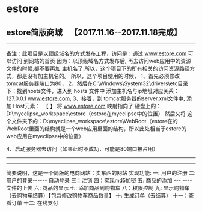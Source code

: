 # estore
estore简版商城    【2017.11.16--2017.11.18完成】
-------------------------------------------------------------------------------------------------------------------
-------------------------------------------------------------------------------------------------------------------
备注：此项目是以顶级域名的方式发布工程，访问是：通过 www.estore.com 可以访问 到网站的首页
  因为：以顶级域名方式发布后, 再去访问web应用中的资源文件的时候,都不要再加 主机名了.所以，这个项目下的所有相关的访问资源路径方式，都是没有加主机名的。
  所以，这个项目使用的时候，
  1、首先必须修改tomcat服务器端口为80，
  2、然后在C:\Windows\System32\drivers\etc目录下：找到hosts文件，进入到 hosts 文件中 添加主机名与ip地址对应关系：127.0.0.1 www.estore.com, 
  3、接着，到 tomcat服务器的server.xml文件中,  添加 Host元素：
  【
 	<Host name="www.estore.com"  appBase="D:\myeclipse_workspace\estore"
            unpackWARs="true" autoDeploy="true">
			<Context path="" docBase="D:\myeclipse_workspace\estore\WebRoot"/>
	</Host>
   】
	将 www.estore.com 映射指向了 硬盘上的： D:\myeclipse_workspace\estore（estore在myeclipse中的位置）
	然后又将 这个文件夹下的：D:\myeclipse_workspace\estore\WebRoot（estore在的WebRoot里面的结构就是一个web应用里面的结构，所以此处相当于estore的web应用在myeclipse中的位置）

	
  4、启动服务器去访问（如果此时不成功，可能是80端口被占用）
  
-------------------------------------------------------------------------------------------------------------------
-------------------------------------------------------------------------------------------------------------------

简要说明，这是一个简版的电商网站：卖东西的网站
实现功能:
一: 用户的注册
二: 用户的登录------ 自动登录
三：注销
四：实现md5加密
五: 商品的添加 --- ----文件的上传
六: 商品的显示
七: 添加商品到购物车
八：权限控制
九: 显示购物车（去购物车结算）【包含修改购物车商品数量】
十: 生成订单（去结算）
十一：查看订单
十二: 在线支付


